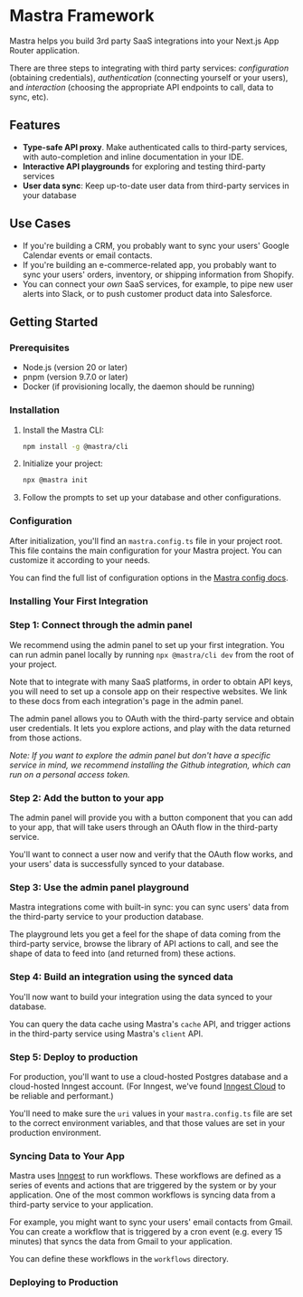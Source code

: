 # Mastra Framework

Mastra helps you build 3rd party SaaS integrations into your Next.js App Router application.

There are three steps to integrating with third party services: _configuration_ (obtaining credentials), _authentication_ (connecting yourself or your users), and _interaction_ (choosing the appropriate API endpoints to call, data to sync, etc).

## Features

- **Type-safe API proxy**. Make authenticated calls to third-party services, with auto-completion and inline documentation in your IDE.
- **Interactive API playgrounds** for exploring and testing third-party services
- **User data sync**: Keep up-to-date user data from third-party services in your database

## Use Cases

- If you're building a CRM, you probably want to sync your users' Google Calendar events or email contacts.
- If you're building an e-commerce-related app, you probably want to sync your users' orders, inventory, or shipping information from Shopify.
- You can connect your _own_ SaaS services, for example, to pipe new user alerts into Slack, or to push customer product data into Salesforce.

## Getting Started

### Prerequisites

- Node.js (version 20 or later)
- pnpm (version 9.7.0 or later)
- Docker (if provisioning locally, the daemon should be running)

### Installation

1. Install the Mastra CLI:

   ```bash
   npm install -g @mastra/cli
   ```

2. Initialize your project:

   ```bash
   npx @mastra init
   ```

3. Follow the prompts to set up your database and other configurations.

### Configuration

After initialization, you'll find an `mastra.config.ts` file in your project root. This file contains the main configuration for your Mastra project. You can customize it according to your needs.

You can find the full list of configuration options in the [Mastra config docs](./docs/mastra-config.md).

### Installing Your First Integration

### Step 1: Connect through the admin panel

We recommend using the admin panel to set up your first integration. You can run admin panel locally by running `npx @mastra/cli dev` from the root of your project.

Note that to integrate with many SaaS platforms, in order to obtain API keys, you will need to set up a console app on their respective websites. We link to these docs from each integration's page in the admin panel.

The admin panel allows you to OAuth with the third-party service and obtain user credentials. It lets you explore actions, and play with the data returned from those actions.

_Note: If you want to explore the admin panel but don't have a specific service in mind, we recommend installing the Github integration, which can run on a personal access token._

### Step 2: Add the button to your app

The admin panel will provide you with a button component that you can add to your app, that will take users through an OAuth flow in the third-party service.

You'll want to connect a user now and verify that the OAuth flow works, and your users' data is successfully synced to your database.

### Step 3: Use the admin panel playground

Mastra integrations come with built-in sync: you can sync users' data from the third-party service to your production database.

The playground lets you get a feel for the shape of data coming from the third-party service, browse the library of API actions to call, and see the shape of data to feed into (and returned from) these actions.

### Step 4: Build an integration using the synced data

You'll now want to build your integration using the data synced to your database.

You can query the data cache using Mastra's `cache` API, and trigger actions in the third-party service using Mastra's `client` API.

### Step 5: Deploy to production

For production, you'll want to use a cloud-hosted Postgres database and a cloud-hosted Inngest account. (For Inngest, we've found [Inngest Cloud](https://inngest.com/cloud) to be reliable and performant.)

You'll need to make sure the `uri` values in your `mastra.config.ts` file are set to the correct environment variables, and that those values are set in your production environment.

### Syncing Data to Your App

Mastra uses [Inngest](https://inngest.com/) to run workflows. These workflows are defined as a series of events and actions that are triggered by the system or by your application. One of the most common workflows is syncing data from a third-party service to your application.

For example, you might want to sync your users' email contacts from Gmail. You can create a workflow that is triggered by a cron event (e.g. every 15 minutes) that syncs the data from Gmail to your application.

You can define these workflows in the `workflows` directory.

### Deploying to Production

